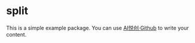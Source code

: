 # split

This is a simple example package. You can use
[AI悦创·Github](https://github.com/AndersonHJB)
to write your content.
